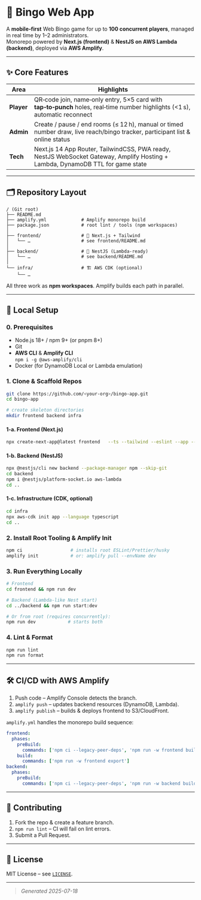 
# 📱 Bingo Web App

A **mobile‑first** Web Bingo game for up to **100 concurrent players**, managed in real time by 1–2 administrators.  
Monorepo powered by **Next.js (frontend)** & **NestJS on AWS Lambda (backend)**, deployed via **AWS Amplify**.

---

## ✨ Core Features

| Area | Highlights |
|------|------------|
| **Player** | QR‑code join, name‑only entry, 5×5 card with **tap‑to‑punch** holes, real‑time number highlights (<1 s), automatic reconnect |
| **Admin** | Create / pause / end rooms (≤ 12 h), manual or timed number draw, live reach/bingo tracker, participant list & online status |
| **Tech** | Next.js 14 App Router, TailwindCSS, PWA ready, NestJS WebSocket Gateway, Amplify Hosting + Lambda, DynamoDB TTL for game state |

---

## 🗂 Repository Layout

```
/ (Git root)
├── README.md
├── amplify.yml             # Amplify monorepo build
├── package.json            # root lint / tools (npm workspaces)
│
├── frontend/               # 📱 Next.js + Tailwind
│   └── …                   # see frontend/README.md
│
├── backend/                # 🔌 NestJS (Lambda-ready)
│   └── …                   # see backend/README.md
│
└── infra/                  # 🏗️ AWS CDK (optional)
    └── …
```

All three work as **npm workspaces**. Amplify builds each path in parallel.

---

## 🚀 Local Setup

### 0. Prerequisites

* Node.js 18+ / npm 9+ (or pnpm 8+)
* Git
* **AWS CLI** & **Amplify CLI**  
  `npm i -g @aws-amplify/cli`
* Docker (for DynamoDB Local or Lambda emulation)

### 1. Clone & Scaffold Repos

```bash
git clone https://github.com/<your-org>/bingo-app.git
cd bingo-app

# create skeleton directories
mkdir frontend backend infra
```

#### 1‑a. Frontend (Next.js)

```bash
npx create-next-app@latest frontend   --ts --tailwind --eslint --app --import-alias "@/*" --use-npm
```

#### 1‑b. Backend (NestJS)

```bash
npx @nestjs/cli new backend --package-manager npm --skip-git
cd backend
npm i @nestjs/platform-socket.io aws-lambda
cd ..
```

#### 1‑c. Infrastructure (CDK, optional)

```bash
cd infra
npx aws-cdk init app --language typescript
cd ..
```

### 2. Install Root Tooling & Amplify Init

```bash
npm ci                  # installs root ESLint/Prettier/husky
amplify init            # or: amplify pull --envName dev
```

### 3. Run Everything Locally

```bash
# Frontend
cd frontend && npm run dev

# Backend (Lambda-like Nest start)
cd ../backend && npm run start:dev

# Or from root (requires concurrently):
npm run dev            # starts both
```

### 4. Lint & Format

```bash
npm run lint
npm run format
```

---

## 🛠 CI/CD with AWS Amplify

1. Push code – Amplify Console detects the branch.  
2. `amplify push` – updates backend resources (DynamoDB, Lambda).  
3. `amplify publish` – builds & deploys frontend to S3/CloudFront.

`amplify.yml` handles the monorepo build sequence:

```yaml
frontend:
  phases:
    preBuild:
      commands: ['npm ci --legacy-peer-deps', 'npm run -w frontend build']
    build:
      commands: ['npm run -w frontend export']
backend:
  phases:
    preBuild:
      commands: ['npm ci --legacy-peer-deps', 'npm run -w backend build']
```

---

## 🤝 Contributing

1. Fork the repo & create a feature branch.
2. `npm run lint` – CI will fail on lint errors.
3. Submit a Pull Request.

---

## 📄 License

MIT License – see [`LICENSE`](LICENSE).

---

> *Generated 2025-07-18*
